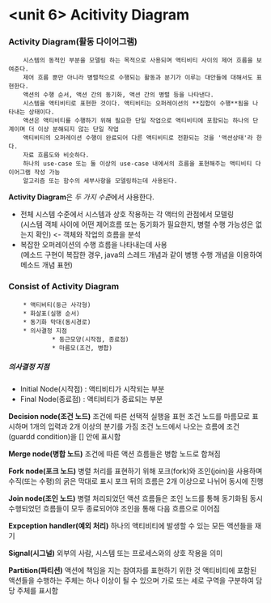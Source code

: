 <unit 6> Acitivity Diagram
========================
### Activity Diagram(활동 다이어그램) ###
        시스템의 동적인 부분을 모델링 하는 목적으로 사용되며 액티비티 사이의 제어 흐름을 보여준다.
        제어 흐름 뿐만 아니라 병렬적으로 수행되는 활동과 분기가 이루는 대안들에 대해서도 표현한다.
        액션의 수행 순서, 액션 간의 동기화, 액션 간의 병렬 등을 나타낸다.
        시스템을 액티비티로 표현한 것이다. 액티비티는 오퍼레이션의 **집합이 수행**됨을 나타내는 상태이다.
        액션은 액티비티를 수행하기 위해 필요한 단일 작업으로 액티비티에 포함되는 하나의 단계이며 더 이상 분해되지 않는 단일 작업
        액티비티의 오퍼레이션 수행이 완료되어 다른 액티비티로 전환되는 것을 '액션상태'라 한다.
        자료 흐름도와 비슷하다.
        하나의 use-case 또는 둘 이상의 use-case 내에서의 흐름을 표현해주는 액티비티 다이어그램 작성 가능
        알고리즘 또는 함수의 세부사항을 모델링하는데 사용된다.

**Activity Diagram**은 *두 가지 수준*에서 사용한다.

* 전체 시스템 수준에서 시스템과 상호 작용하는 각 액터의 관점에서 모델링  
(시스템 객체 사이에 어떤 제어흐름 또는 동기화가 필요한지, 병렬 수행 가능성은 없는지 확인) <- 객체와 작업의 흐름을 분석  
* 복잡한 오퍼레이션의 수행 흐름을 나타내는데 사용  
(메소드 구현이 복잡한 경우, java의 스레드 개념과 같이 병행 수행 개념을 이용하여 메소드 개념 표현)  

### Consist of Activity Diagram ###
        * 액티비티(둥근 사각형)
        * 화살표(실행 순서)
        * 동기화 막대(동시경로)
        * 의사결정 지점
                * 둥근모양(시작점, 종료점)
                * 마름모(조건, 병합)
##### 의사결정 지점 #####
* Initial Node(시작점) : 액티비티가 시작되는 부분
* Final Node(종료점) : 액티비티가 종료되는 부분

**Decision node(조건 노드)**
조건에 따른 선택적 실행을 표현
조건 노드를 마름모로 표시하며 1개의 입력과 2개 이상의 분기를 가짐
조건 노드에서 나오는 흐름에 조건(guardd condition)을 [] 안에 표시함

**Merge node(병합 노드)**
조건에 따른 액션 흐름들은 병합 노드로 합쳐짐

**Fork node(포크 노드)**
병렬 처리를 표현하기 위해 포크(fork)와 조인(join)을 사용하며 수직(또는 수평)의 굵은 막대로 표시
포크 뒤의 흐름은 2개 이상으로 나뉘어 동시에 진행

**Join node(조인 노드)**
병렬 처리되었던 액션 흐름들은 조인 노드를 통해 동기화됨
동시 수행되었던 흐름들이 모두 종료되어야 조인을 통해 다음 흐름으로 이어짐

**Expception handler(예외 처리)**
하나의 액티비티에 발생할 수 있는 모든 액션들을 재기

**Signal(시그널)**
외부의 사람, 시스템 또는 프로세스와의 상호 작용을 의미

**Partition(파티션)**
액션에 책임을 지는 참여자를 표현하기 위한 것
액티비티에 포함된 액션들을 수행하는 주체는 하나 이상이 될 수 있으며 가로 또는 세로 구역을 구분하여 담당 주체를 표시함

